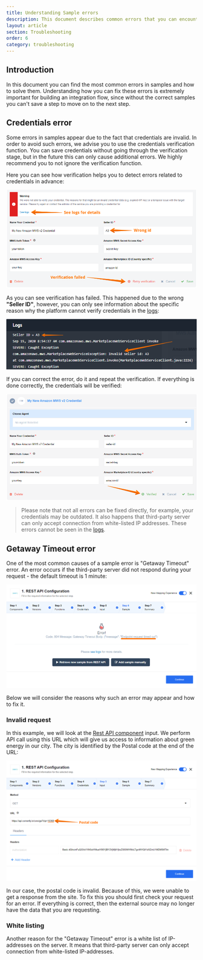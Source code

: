 ```yaml
---
title: Understanding Sample errors
description: This document describes common errors that you can encounter and the ways to solve them.
layout: article
section: Troubleshooting
order: 6
category: troubleshooting
---
```


## Introduction

In this document you can find the most common errors in samples and how to solve them. Understanding how you can fix these errors is extremely important for building an integration flow, since without the correct samples you can't save a step to move on to the next step.

## Credentials error

Some errors in samples appear due to the fact that credentials are invalid. In order to avoid such errors, we advise you to use the credentials verification function. You can save credentials without going through the verification stage, but in the future this can only cause additional errors. We highly recommend you to not ignore the verification function.

Here you can see how verification helps you to detect errors related to credentials in advance:

![Verification failed](/assets/img/integrator-guide/sample-errors/verification-failed.png)

As you can see verification has failed. This happened due to the wrong **"Seller ID"**, however, you can only see information about the specific reason why the platform cannot verify credentials in the [logs](/getting-started/logs-page):

![Invalid Seller ID](/assets/img/integrator-guide/sample-errors/invalid-seller-id.png)

If you can correct the error, do it and repeat the verification. If everything is done correctly, the credentials will be verified:

![Verified credentials](/assets/img/integrator-guide/sample-errors/verified-credentials.png)

> Please note that not all errors can be fixed directly, for example, your credentials may be outdated. It also happens that third-party server can only accept connection from white-listed IP addresses. These errors cannot be seen in the [logs](/getting-started/logs-page).

## Getaway Timeout error

One of the most common causes of a sample error is "Getaway Timeout" error. An error occurs if the third-party server did not respond during your request - the default timeout is 1 minute:

![Sample error](/assets/img/integrator-guide/sample-errors/rest-api-sample-error.png)

Below we will consider the reasons why such an error may appear and how to fix it.

### Invalid request

In this example, we will look at the [Rest API component](/components/rest-api) input. We perform API call using this URL which will give us access to information about green energy in our city. The city is identified by the Postal code at the end of the URL:

![Rest API input](/assets/img/integrator-guide/sample-errors/postal-code.png)

In our case, the postal code is invalid. Because of this, we were unable to get a response from the site. To fix this you should first check your request for an error. If everything is correct, then the external source may no longer have the data that you are requesting.

### White listing

Another reason for the "Getaway Timeout" error is a white list of IP-addresses on the server. It means that third-party server can only accept connection from white-listed IP-addresses.
